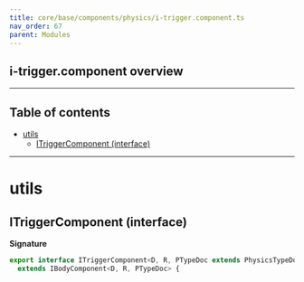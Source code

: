 ```yaml
---
title: core/base/components/physics/i-trigger.component.ts
nav_order: 67
parent: Modules
---
```


## i-trigger.component overview

---

<h2 class="text-delta">Table of contents</h2>

- [utils](#utils)
  - [ITriggerComponent (interface)](#itriggercomponent-interface)

---

# utils

## ITriggerComponent (interface)

**Signature**

```ts
export interface ITriggerComponent<D, R, PTypeDoc extends PhysicsTypeDocRepo<D, R> = PhysicsTypeDocRepo<D, R>>
  extends IBodyComponent<D, R, PTypeDoc> {
```
